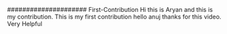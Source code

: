##################### First-Contribution
Hi this is Aryan and this is my contribution.
This is my first contribution
hello anuj thanks for this video. Very Helpful
